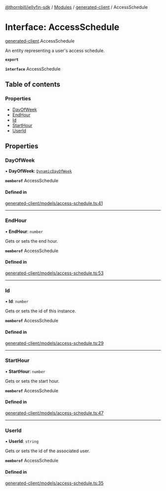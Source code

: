 [@thornbill/jellyfin-sdk](../README.md) / [Modules](../modules.md) / [generated-client](../modules/generated_client.md) / AccessSchedule

# Interface: AccessSchedule

[generated-client](../modules/generated_client.md).AccessSchedule

An entity representing a user\'s access schedule.

**`export`**

**`interface`** AccessSchedule

## Table of contents

### Properties

- [DayOfWeek](generated_client.AccessSchedule.md#dayofweek)
- [EndHour](generated_client.AccessSchedule.md#endhour)
- [Id](generated_client.AccessSchedule.md#id)
- [StartHour](generated_client.AccessSchedule.md#starthour)
- [UserId](generated_client.AccessSchedule.md#userid)

## Properties

### DayOfWeek

• **DayOfWeek**: [`DynamicDayOfWeek`](../enums/generated_client.DynamicDayOfWeek.md)

**`memberof`** AccessSchedule

#### Defined in

[generated-client/models/access-schedule.ts:41](https://github.com/thornbill/jellyfin-sdk-typescript/blob/03092f3/src/generated-client/models/access-schedule.ts#L41)

___

### EndHour

• **EndHour**: `number`

Gets or sets the end hour.

**`memberof`** AccessSchedule

#### Defined in

[generated-client/models/access-schedule.ts:53](https://github.com/thornbill/jellyfin-sdk-typescript/blob/03092f3/src/generated-client/models/access-schedule.ts#L53)

___

### Id

• **Id**: `number`

Gets or sets the id of this instance.

**`memberof`** AccessSchedule

#### Defined in

[generated-client/models/access-schedule.ts:29](https://github.com/thornbill/jellyfin-sdk-typescript/blob/03092f3/src/generated-client/models/access-schedule.ts#L29)

___

### StartHour

• **StartHour**: `number`

Gets or sets the start hour.

**`memberof`** AccessSchedule

#### Defined in

[generated-client/models/access-schedule.ts:47](https://github.com/thornbill/jellyfin-sdk-typescript/blob/03092f3/src/generated-client/models/access-schedule.ts#L47)

___

### UserId

• **UserId**: `string`

Gets or sets the id of the associated user.

**`memberof`** AccessSchedule

#### Defined in

[generated-client/models/access-schedule.ts:35](https://github.com/thornbill/jellyfin-sdk-typescript/blob/03092f3/src/generated-client/models/access-schedule.ts#L35)
